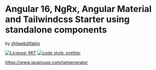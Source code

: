 # Angular 16, NgRx, Angular Material and Tailwindcss Starter using standalone components

by [@ilwebdifabio](https://twitter.com/ilwebdifabio)

[![License: MIT](https://img.shields.io/badge/License-MIT-yellow.svg)](https://github.com/whisher/angular-ngrx-material-starter/blob/main/LICENSE)
[![code style: prettier](https://img.shields.io/badge/code_style-prettier-ff69b4.svg)](https://github.com/prettier/prettier)

https://www.javainuse.com/jwtgenerator
